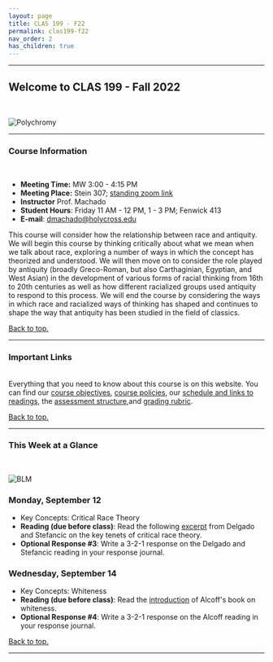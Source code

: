 ```yaml
---
layout: page
title: CLAS 199 - F22
permalink: clas199-f22
nav_order: 2
has_children: true
---
```

***

## Welcome to CLAS 199 - Fall 2022
&nbsp;

![Polychromy](https://www.famsf.org/sites/default/files/styles/preview_1400px/public/gic-selection-for-web-2_0.jpg?itok=y7d6KIBs)

***

### Course Information
&nbsp;  
- **Meeting Time:** MW 3:00 - 4:15 PM
- **Meeting Place:** Stein 307; [standing zoom link](https://holycross.zoom.us/j/99485066655)
- **Instructor** Prof. Machado
- **Student Hours**: Friday 11 AM - 12 PM, 1 - 3 PM; Fenwick 413
- **E-mail**: dmachado@holycross.edu

This course will consider how the relationship between race and antiquity. We will begin this course by thinking critically about what we mean when we talk about race, exploring a number of ways in which the concept has theorized and understood. We will then move on to consider the role played by antiquity (broadly Greco-Roman, but also Carthaginian, Egyptian, and West Asian) in the development of various forms of racial thinking from 16th to 20th centuries as well as how different racialized groups used antiquity to respond to this process. We will end the course by considering the ways in which race and racialized ways of thinking has shaped and continues to shape the way that antiquity has been studied in the field of classics.

[Back to top.](#top)

***

### Important Links
&nbsp;  
Everything that you need to know about this course is on this website. You can find our [course objectives](https://dominicmachado.github.io/course-objectives-clas199-f22), [course policies](https://dominicmachado.github.io/course-policies-clas199-f22), our [schedule and links to readings](https://dominicmachado.github.io/schedule-clas199-f22), the [assessment structure](https://dominicmachado.github.io/assessment-clas199-f22),and [grading rubric](https://dominicmachado.github.io/specification-grading-clas199-f22).

[Back to top.](#top)

***

### This Week at a Glance
&nbsp;  

![BLM](https://3.bp.blogspot.com/-1PUcMW08iao/VwCRmm21oLI/AAAAAAAAAtQ/IhYcWjlPnu8V-_XegU1b3tBUZbH2pK3KA/s1600/Herakles%2Band%2BBusiris%2BCaeretan%2Bhydria%2B2.jpg)

### Monday, September 12 
- Key Concepts: Critical Race Theory
- **Reading (due before class)**: Read the following [excerpt](https://drive.google.com/file/d/1Hix2-2TwHr7Unk0Pd02Im6E-iGy_lq13/view?usp=sharing) from Delgado and Stefancic on the key tenets of critical race theory.
- **Optional Response #3**: Write a 3-2-1 response on the Delgado and Stefancic reading in your response journal.

### Wednesday, September 14 
- Key Concepts: Whiteness
- **Reading (due before class)**: Read the [introduction](https://drive.google.com/file/d/1lm8d4Vpnded7eNV_hLoOQK9A69Ga2nob/view?usp=sharing) of Alcoff's book on whiteness.
- **Optional Response #4**: Write a 3-2-1 response on the Alcoff reading in your response journal.


[Back to top.](#top)

***

